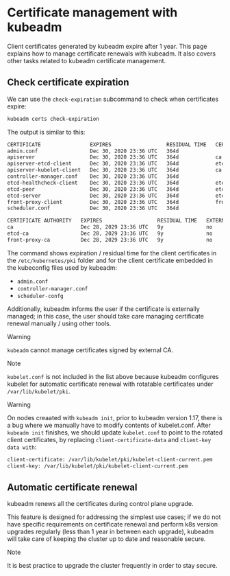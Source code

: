 # Certificate management with kubeadm

Client certificates generated by kubeadm expire after 1 year. This page explains
how to manage certificate renewals with kubeadm. It also covers other tasks
related to kubeadm certificate management.

## Check certificate expiration

We can use the `check-expiration` subcommand to check when certificates expire:

```bash
kubeadm certs check-expiration
```

The output is similar to this:

```bash
CERTIFICATE                EXPIRES                  RESIDUAL TIME   CERTIFICATE AUTHORITY   EXTERNALLY MANAGED
admin.conf                 Dec 30, 2020 23:36 UTC   364d                                    no
apiserver                  Dec 30, 2020 23:36 UTC   364d            ca                      no
apiserver-etcd-client      Dec 30, 2020 23:36 UTC   364d            etcd-ca                 no
apiserver-kubelet-client   Dec 30, 2020 23:36 UTC   364d            ca                      no
controller-manager.conf    Dec 30, 2020 23:36 UTC   364d                                    no
etcd-healthcheck-client    Dec 30, 2020 23:36 UTC   364d            etcd-ca                 no
etcd-peer                  Dec 30, 2020 23:36 UTC   364d            etcd-ca                 no
etcd-server                Dec 30, 2020 23:36 UTC   364d            etcd-ca                 no
front-proxy-client         Dec 30, 2020 23:36 UTC   364d            front-proxy-ca          no
scheduler.conf             Dec 30, 2020 23:36 UTC   364d                                    no

CERTIFICATE AUTHORITY   EXPIRES                  RESIDUAL TIME   EXTERNALLY MANAGED
ca                      Dec 28, 2029 23:36 UTC   9y              no
etcd-ca                 Dec 28, 2029 23:36 UTC   9y              no
front-proxy-ca          Dec 28, 2029 23:36 UTC   9y              no
```

The command shows expiration / residual time for the client certificates in the
`/etc/kubernetes/pki` folder and for the client certificate embedded in the
kubeconfig files used by kubeadm:
- `admin.conf`
- `controller-manager.conf`
- `scheduler-confg`

Additionally, kubeadm informs the user if the certificate is externally managed;
in this case, the user should take care managing certificate renewal manually /
using other tools.

> [!WARNING]
> `kubeadm` cannot manage certificates signed by external CA.

> [!NOTE] 
> `kubelet.conf` is not included in the list above because kubeadm
> configures kubelet for automatic certificate renewal with rotatable
> certificates under `/var/lib/kubelet/pki`.

> [!WARNING]
> On nodes creaated with `kubeadm init`, prior to kubeadm version
> 1.17, there is a bug where we manually have to modify contents of
> kubelet.conf. After `kubeadm init` finishes, we should update `kubelet.conf`
> to point to the rotated client certificates, by replacing
> `client-certificate-data` and `client-key data with`:
>
> ```bash
> client-certificate: /var/lib/kubelet/pki/kubelet-client-current.pem
> client-key: /var/lib/kubelet/pki/kubelet-client-current.pem
> ```

## Automatic certificate renewal

kubeadm renews all the certificates during control plane upgrade.

This feature is designed for addressing the simplest use cases; if we do not
have specific requirements on certificate renewal and perform k8s version
upgrades regularly (less than 1 year in between each upgrade), kubeadm will take
care of keeping the cluster up to date and reasonable secure.

> [!NOTE] 
> It is best practice to upgrade the cluster frequently in order to
> stay secure.
